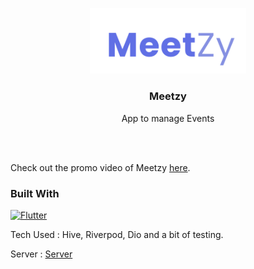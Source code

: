 <a  name="readme-top"></a>

<!--

*** Thanks for checking out the Best-README-Template. If you have a suggestion

*** that would make this better, please fork the repo and create a pull request

*** or simply open an issue with the tag "enhancement".

*** Don't forget to give the project a star!

*** Thanks again! Now go create something AMAZING! :D

-->

<!-- PROJECT SHIELDS -->

<!--

*** I'm using markdown "reference style" links for readability.

*** Reference links are enclosed in brackets [ ] instead of parentheses ( ).

*** See the bottom of this document for the declaration of the reference variables

*** for contributors-url, forks-url, etc. This is an optional, concise syntax you may use.

*** https://www.markdownguide.org/basic-syntax/#reference-style-links

-->
<div align="center"> 
</a>
<img clas src="assets/meetzy.png"  alt="Logo"  width="250"  />

<h3  align="center">Meetzy</h3>

<p  align="center">App to manage Events
</div>

<br/>
<br/>

Check out the promo video of Meetzy [here](https://drive.google.com/file/d/1fbD0OSKPS-tdKLQ_xBMP4SBgbY-s5vxp/view?usp=sharing).

</p>

</div>

</ol>

</details>

### Built With

[![Flutter][Flutter.dev]][Flutter-url] <br>

Tech Used : Hive, Riverpod, Dio and a bit of testing.

Server : <a href="https://github.com/Stefanuswilfrid/meetzy-backend">Server</a>

<!-- FEATURES -->

<!-- https://www.markdownguide.org/basic-syntax/#reference-style-links -->

[Flutter.dev]: https://img.shields.io/badge/Flutter-20232A?style=for-the-badge&logo=flutter&logoColor=61DAFB
[Flutter-url]: https://flutter.dev/
[Riverpod.dev]: https://img.shields.io/badge/Riverpod-20232A?style=for-the-badge&logo=riverpod&logoColor=61DAFB
[Riverpod-url]: https://riverpod.dev/
[Express-badge]: https://img.shields.io/badge/Express.js-20232A?style=for-the-badge&logo=express&logoColor=5CA74B
[Express-url]: https://expressjs.com/
[Prisma-badge]: https://img.shields.io/badge/Prisma-20232A?style=for-the-badge&logo=prisma&logoColor=ffffff
[Prisma-url]: https://www.prisma.io/
